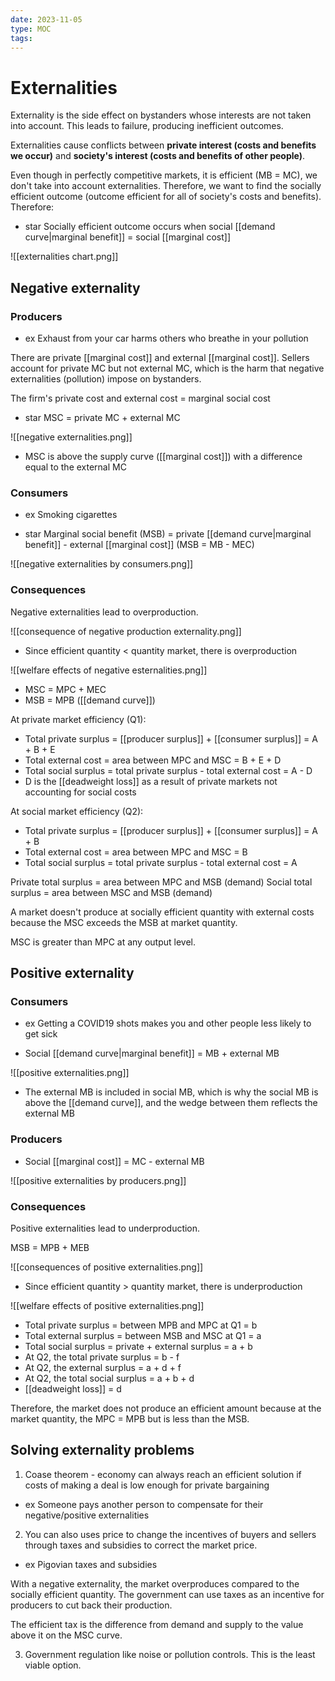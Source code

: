 ```yaml
---
date: 2023-11-05
type: MOC
tags: 
---
```


# Externalities
Externality is the side effect on bystanders whose interests are not taken into account. This leads to failure, producing inefficient outcomes.

Externalities cause conflicts between **private interest (costs and benefits we occur)** and **society's interest (costs and benefits of other people)**.

Even though in perfectly competitive markets, it is efficient (MB = MC), we don't take into account externalities. Therefore, we want to find the socially efficient outcome (outcome efficient for all of society's costs and benefits). Therefore:
- star Socially efficient outcome occurs when social [[demand curve|marginal benefit]] = social [[marginal cost]]

![[externalities chart.png]]

## Negative externality
### Producers
- ex Exhaust from your car harms others who breathe in your pollution

There are private [[marginal cost]] and external [[marginal cost]]. Sellers account for private MC but not external MC, which is the harm that negative externalities (pollution) impose on bystanders.

The firm's private cost and external cost = marginal social cost
- star MSC = private MC + external MC

![[negative externalities.png]]
- MSC is above the supply curve ([[marginal cost]]) with a difference equal to the external MC

### Consumers
- ex Smoking cigarettes

- star Marginal social benefit (MSB) = private [[demand curve|marginal benefit]] - external [[marginal cost]] (MSB = MB - MEC)

![[negative externalities by consumers.png]]

### Consequences
Negative externalities lead to overproduction.

![[consequence of negative production externality.png]]
- Since efficient quantity < quantity market, there is overproduction

![[welfare effects of negative esternalities.png]]
- MSC = MPC + MEC
- MSB = MPB ([[demand curve]])

At private market efficiency (Q1):
- Total private surplus = [[producer surplus]] + [[consumer surplus]] = A + B + E
- Total external cost = area between MPC and MSC = B + E + D
- Total social surplus = total private surplus - total external cost = A - D
- D is the [[deadweight loss]] as a result of private markets not accounting for social costs

At social market efficiency (Q2):
- Total private surplus = [[producer surplus]] + [[consumer surplus]] = A + B
- Total external cost = area between MPC and MSC = B
- Total social surplus = total private surplus - total external cost = A

Private total surplus = area between MPC and MSB (demand)
Social total surplus = area between MSC and MSB (demand)

A market doesn't produce at socially efficient quantity with external costs because the MSC exceeds the MSB at market quantity.

MSC is greater than MPC at any output level.

## Positive externality
### Consumers
- ex Getting a COVID19 shots makes you and other people less likely to get sick

- Social [[demand curve|marginal benefit]] = MB + external MB

![[positive externalities.png]]
- The external MB is included in social MB, which is why the social MB is above the [[demand curve]], and the wedge between them reflects the external MB

### Producers
- Social [[marginal cost]] = MC - external MB

![[positive externalities by producers.png]]

### Consequences
Positive externalities lead to underproduction.

MSB = MPB + MEB

![[consequences of positive externalities.png]]
- Since efficient quantity > quantity market, there is underproduction

![[welfare effects of positive externalities.png]]
- Total private surplus = between MPB and MPC at Q1 = b
- Total external surplus = between MSB and MSC at Q1 = a
- Total social surplus = private + external surplus = a + b
- At Q2, the total private surplus = b - f
- At Q2, the external surplus = a + d + f
- At Q2, the total social surplus = a + b + d
- [[deadweight loss]] = d

Therefore, the market does not produce an efficient amount because at the market quantity, the MPC = MPB but is less than the MSB.

## Solving externality problems
1. Coase theorem - economy can always reach an efficient solution if costs of making a deal is low enough for private bargaining
- ex Someone pays another person to compensate for their negative/positive externalities

2. You can also uses price to change the incentives of buyers and sellers through taxes and subsidies to correct the market price.
- ex Pigovian taxes and subsidies

With a negative externality, the market overproduces compared to the socially efficient quantity. The government can use taxes as an incentive for producers to cut back their production.

The efficient tax is the difference from demand and supply to the value above it on the MSC curve.

3. Government regulation like noise or pollution controls. This is the least viable option.
